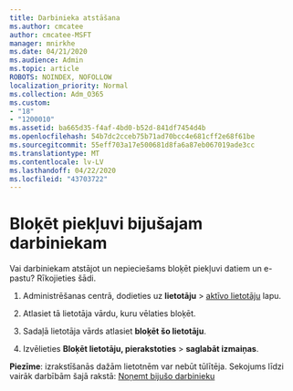 ```yaml
---
title: Darbinieka atstāšana
ms.author: cmcatee
author: cmcatee-MSFT
manager: mnirkhe
ms.date: 04/21/2020
ms.audience: Admin
ms.topic: article
ROBOTS: NOINDEX, NOFOLLOW
localization_priority: Normal
ms.collection: Adm_O365
ms.custom:
- "18"
- "1200010"
ms.assetid: ba665d35-f4af-4bd0-b52d-841df7454d4b
ms.openlocfilehash: 54b7dc2cceb75b71ad70bcc4e681cff2e68f61be
ms.sourcegitcommit: 55eff703a17e500681d8fa6a87eb067019ade3cc
ms.translationtype: MT
ms.contentlocale: lv-LV
ms.lasthandoff: 04/22/2020
ms.locfileid: "43703722"
---
```

# <a name="block-access-to-a-former-employee"></a>Bloķēt piekļuvi bijušajam darbiniekam

Vai darbiniekam atstājot un nepieciešams bloķēt piekļuvi datiem un e-pastu? Rīkojieties šādi.
  
1. Administrēšanas centrā, dodieties uz **lietotāju** \> [aktīvo lietotāju](https://go.microsoft.com/fwlink/p/?linkid=834822) lapu.

2. Atlasiet tā lietotāja vārdu, kuru vēlaties bloķēt.

3. Sadaļā lietotāja vārds atlasiet **bloķēt šo lietotāju**.

4. Izvēlieties **Bloķēt lietotāju, pierakstoties** \> **saglabāt izmaiņas**.

**Piezīme**: izrakstīšanās dažām lietotnēm var nebūt tūlītēja. Sekojums līdzi vairāk darbībām šajā rakstā: [Noņemt bijušo darbinieku](https://docs.microsoft.com/office365/admin/add-users/remove-former-employee)